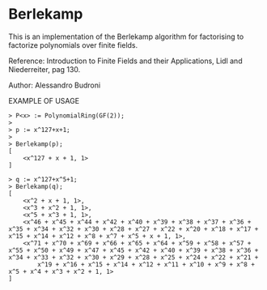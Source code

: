 # Berlekamp

This is an implementation of the Berlekamp algorithm for factorising to factorize polynomials over finite fields.

Reference: Introduction to Finite Fields and their Applications, Lidl and Niederreiter, pag 130.

Author: Alessandro Budroni

EXAMPLE OF USAGE

```
> P<x> := PolynomialRing(GF(2));
> 
> p := x^127+x+1;
> 
> Berlekamp(p);
[
    <x^127 + x + 1, 1>
]

> q := x^127+x^5+1;
> Berlekamp(q);    
[
    <x^2 + x + 1, 1>,
    <x^3 + x^2 + 1, 1>,
    <x^5 + x^3 + 1, 1>,
    <x^46 + x^45 + x^44 + x^42 + x^40 + x^39 + x^38 + x^37 + x^36 + x^35 + x^34 + x^32 + x^30 + x^28 + x^27 + x^22 + x^20 + x^18 + x^17 + x^15 + x^14 + x^12 + x^8 + x^7 + x^5 + x + 1, 1>,
    <x^71 + x^70 + x^69 + x^66 + x^65 + x^64 + x^59 + x^58 + x^57 + x^55 + x^50 + x^49 + x^47 + x^45 + x^42 + x^40 + x^39 + x^38 + x^36 + x^34 + x^33 + x^32 + x^30 + x^29 + x^28 + x^25 + x^24 + x^22 + x^21 + 
        x^19 + x^16 + x^15 + x^14 + x^12 + x^11 + x^10 + x^9 + x^8 + x^5 + x^4 + x^3 + x^2 + 1, 1>
]

```
